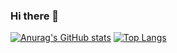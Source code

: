 ### Hi there 👋


[![Anurag's GitHub stats](https://github-readme-stats.vercel.app/api?username=silviooosilva&show_icons=true&theme=dracula)](https://github.com/anuraghazra/github-readme-stats)
[![Top Langs](https://github-readme-stats.vercel.app/api/top-langs/?username=silviooosilva)](https://github.com/anuraghazra/github-readme-stats)









